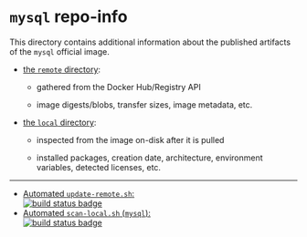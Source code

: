# `mysql` repo-info

This directory contains additional information about the published artifacts of the `mysql` official image.

-	[the `remote` directory](remote/):

	-	gathered from the Docker Hub/Registry API

	-	image digests/blobs, transfer sizes, image metadata, etc.

-	[the `local` directory](local/):

	-	inspected from the image on-disk after it is pulled

	-	installed packages, creation date, architecture, environment variables, detected licenses, etc.

---

-	[Automated `update-remote.sh`:  
	![build status badge](https://doi-janky.infosiftr.net/job/repo-info/job/remote/badge/icon)](https://doi-janky.infosiftr.net/job/repo-info/job/remote/)
-	[Automated `scan-local.sh` (`mysql`):  
	![build status badge](https://doi-janky.infosiftr.net/job/repo-info/job/local/job/mysql/badge/icon)](https://doi-janky.infosiftr.net/job/repo-info/job/local/job/mysql)

